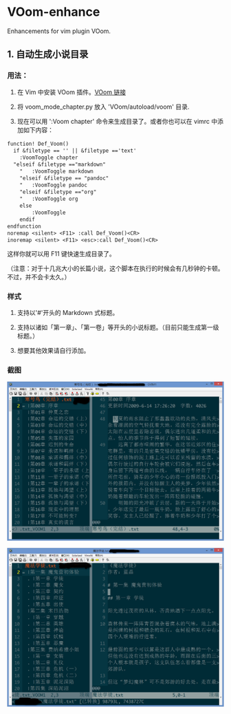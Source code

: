 # VOom-enhance
Enhancements for vim plugin VOom.
## 1. 自动生成小说目录
### 用法：
1. 在 Vim 中安装 VOom 插件。[VOom 链接](https://github.com/vim-scripts/VOoM)

2. 将 voom_mode_chapter.py 放入 'VOom/autoload/voom' 目录.

3. 现在可以用 ':Voom chapter' 命令来生成目录了。或者你也可以在 vimrc 中添加如下内容：

```
function! Def_Voom()
  if &filetype == '' || &filetype =='text'
    :VoomToggle chapter	
  "elseif &filetype =="markdown"
	"	:VoomToggle markdown
	"elseif &filetype == "pandoc"
	"	:VoomToggle pandoc
	"elseif &filetype =="org"
	"	:VoomToggle org
	else
		:VoomToggle
	endif
endfunction
noremap <silent> <F11> :call Def_Voom()<CR>
inoremap <silent> <F11> <esc>:call Def_Voom()<CR>
```
这样你就可以用 F11 键快速生成目录了。

（注意：对于十几兆大小的长篇小说，这个脚本在执行的时候会有几秒钟的卡顿。不过，并不会卡太久。）
### 样式
1. 支持以'#'开头的 Markdown 式标题。

2. 支持以诸如「第一章」、「第一卷」等开头的小说标题。（目前只能生成第一级标题。）
3. 想要其他效果请自行添加。
### 截图

![截图1](https://github.com/Ex-mortal/VOom-enhance/blob/master/images/1.png)


![截图2](https://github.com/Ex-mortal/VOom-enhance/blob/master/images/2.png)
